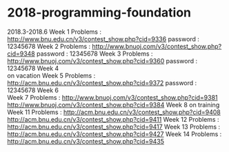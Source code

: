 # 2018-programming-foundation
2018.3-2018.6
Week 1
Problems : http://www.bnu.edu.cn/v3/contest_show.php?cid=9336
password : 12345678
Week 2
Problems : http://www.bnuoj.com/v3/contest_show.php?cid=9348 
password : 12345678
Week 3
Problems : http://www.bnuoj.com/v3/contest_show.php?cid=9360
password : 12345678
Week 4	   
on vacation
Week 5
Problems : http://acm.bnu.edu.cn/v3/contest_show.php?cid=9372
password : 12345678
Week 6	
Week 7 
Problems : http://www.bnuoj.com/v3/contest_show.php?cid=9381
           http://www.bnuoj.com/v3/contest_show.php?cid=9384
Week 8
on training
Week 11
Problems : http://acm.bnu.edu.cn/v3/contest_show.php?cid=9408
           http://acm.bnu.edu.cn/v3/contest_show.php?cid=9411
Week 12
Problems : http://acm.bnu.edu.cn/v3/contest_show.php?cid=9417
Week 13
Problems : http://acm.bnu.edu.cn/v3/contest_show.php?cid=9427
Week 14
Problems : http://acm.bnu.edu.cn/v3/contest_show.php?cid=9435

